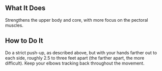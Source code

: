 ## What It Does

Strengthens the upper body and core, with more focus on the pectoral muscles.

## How to Do It

Do a strict push-up, as described above, but with your hands farther out to
each side, roughly 2.5 to three feet apart (the farther apart, the more difficult).
Keep your elbows tracking back throughout the movement.
